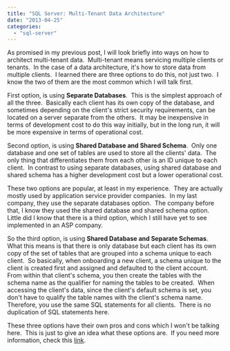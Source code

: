```yaml
---
title: "SQL Server: Multi-Tenant Data Architecture"
date: "2013-04-25"
categories: 
  - "sql-server"
---
```


As promised in my previous post, I will look briefly into ways on how to architect multi-tenant data.  Multi-tenant means servicing multiple clients or tenants.  In the case of a data architecture, it's how to store data from multiple clients.  I learned there are three options to do this, not just two.  I know the two of them are the most common which I will talk first.

First option, is using **Separate Databases**.  This is the simplest approach of all the three.  Basically each client has its own copy of the database, and sometimes depending on the client's strict security requirements, can be located on a server separate from the others.  It may be inexpensive in terms of development cost to do this way initially, but in the long run, it will be more expensive in terms of operational cost.

Second option, is using **Shared Database and Shared Schema**.  Only one database and one set of tables are used to store all the clients' data.  The only thing that differentiates them from each other is an ID unique to each client.  In contrast to using separate databases, using shared database and shared schema has a higher development cost but a lower operational cost.

These two options are popular, at least in my experience.  They are actually mostly used by application service provider companies.  In my last company, they use the separate databases option.  The company before that, I know they used the shared database and shared schema option.  Little did I know that there is a third option, which I still have yet to see implemented in an ASP company.

So the third option, is using **Shared Database and Separate Schemas**.  What this means is that there is only database but each client has its own copy of the set of tables that are grouped into a schema unique to each client.  So basically, when onboarding a new client, a schema unique to the client is created first and assigned and defaulted to the client account.  From within that client's schema, you then create the tables with the schema name as the qualifier for naming the tables to be created.  When accessing the client's data, since the client's default schema is set, you don't have to qualify the table names with the client's schema name.  Therefore, you use the same SQL statements for all clients.  There is no duplication of SQL statements here.

These three options have their own pros and cons which I won't be talking here.  This is just to give an idea what these options are.  If you need more information, check this [link](http://msdn.microsoft.com/en-us/library/aa479086.aspx).
